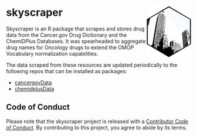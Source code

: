 # skyscraper <img src="man/figures/logo.png" align="right" alt="" width="120" />     

Skyscraper is an R package that scrapes and stores drug data from the Cancer.gov Drug Dictionary and the ChemiDPlus Databases. It was spearheaded to aggregate drug names for Oncology drugs to extend the OMOP Vocabulary normalization capabilities.   

The data scraped from these resources are updated periodically to the following repos that can be installed as packages:  

* [cancergovData](https://meerapatelmd.github.io/cancergovData/)   
* [chemidplusData](https://meerapatelmd.github.io/chemidplusData/)  


## Code of Conduct

Please note that the skyscraper project is released with a [Contributor Code of Conduct](https://contributor-covenant.org/version/2/0/CODE_OF_CONDUCT.html). By contributing to this project, you agree to abide by its terms.     


